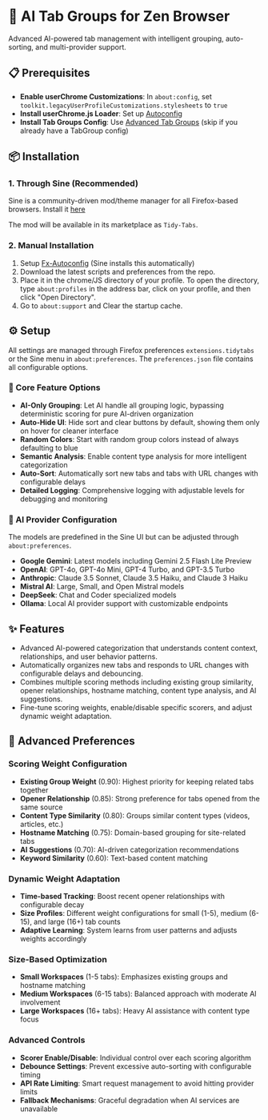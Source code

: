 # 🤖 AI Tab Groups for Zen Browser

Advanced AI-powered tab management with intelligent grouping, auto-sorting, and multi-provider support.

## 📋 Prerequisites

- **Enable userChrome Customizations**: In `about:config`, set `toolkit.legacyUserProfileCustomizations.stylesheets` to `true`
- **Install userChrome.js Loader**: Set up [Autoconfig](https://github.com/MrOtherGuy/fx-autoconfig/tree/master)
- **Install Tab Groups Config**: Use [Advanced Tab Groups](https://github.com/Anoms12/Advanced-Tab-Groups) (skip if you already have a TabGroup config)

## 📦 Installation

### 1. Through Sine (Recommended)
Sine is a community-driven mod/theme manager for all Firefox-based browsers.
Install it [here](https://github.com/CosmoCreeper/Sine)

The mod will be available in its marketplace as `Tidy-Tabs`.

### 2. Manual Installation
1. Setup [Fx-Autoconfig](https://github.com/MrOtherGuy/fx-autoconfig) (Sine installs this automatically)
2. Download the latest scripts and preferences from the repo.
3. Place it in the chrome/JS directory of your profile. To open the directory, type `about:profiles` in the address bar, click on your profile, and then click "Open Directory".
4. Go to `about:support` and Clear the startup cache.

## ⚙️ Setup 
All settings are managed through Firefox preferences `extensions.tidytabs` or the Sine menu in `about:preferences`. The `preferences.json` file contains all configurable options.

### 🔧 Core Feature Options

- **AI-Only Grouping**: Let AI handle all grouping logic, bypassing deterministic scoring for pure AI-driven organization
- **Auto-Hide UI**: Hide sort and clear buttons by default, showing them only on hover for cleaner interface
- **Random Colors**: Start with random group colors instead of always defaulting to blue
- **Semantic Analysis**: Enable content type analysis for more intelligent categorization
- **Auto-Sort**: Automatically sort new tabs and tabs with URL changes with configurable delays
- **Detailed Logging**: Comprehensive logging with adjustable levels for debugging and monitoring

### 🤖 AI Provider Configuration

The models are predefined in the Sine UI but can be adjusted through `about:preferences`.

- **Google Gemini**: Latest models including Gemini 2.5 Flash Lite Preview
- **OpenAI**: GPT-4o, GPT-4o Mini, GPT-4 Turbo, and GPT-3.5 Turbo
- **Anthropic**: Claude 3.5 Sonnet, Claude 3.5 Haiku, and Claude 3 Haiku
- **Mistral AI**: Large, Small, and Open Mistral models
- **DeepSeek**: Chat and Coder specialized models
- **Ollama**: Local AI provider support with customizable endpoints

## ✨ Features

- Advanced AI-powered categorization that understands content context, relationships, and user behavior patterns.
- Automatically organizes new tabs and responds to URL changes with configurable delays and debouncing.
- Combines multiple scoring methods including existing group similarity, opener relationships, hostname matching, content type analysis, and AI suggestions.
- Fine-tune scoring weights, enable/disable specific scorers, and adjust dynamic weight adaptation.

## 🔬 Advanced Preferences

### **Scoring Weight Configuration**
- **Existing Group Weight** (0.90): Highest priority for keeping related tabs together
- **Opener Relationship** (0.85): Strong preference for tabs opened from the same source
- **Content Type Similarity** (0.80): Groups similar content types (videos, articles, etc.)
- **Hostname Matching** (0.75): Domain-based grouping for site-related tabs
- **AI Suggestions** (0.70): AI-driven categorization recommendations
- **Keyword Similarity** (0.60): Text-based content matching

### **Dynamic Weight Adaptation**
- **Time-based Tracking**: Boost recent opener relationships with configurable decay
- **Size Profiles**: Different weight configurations for small (1-5), medium (6-15), and large (16+) tab counts
- **Adaptive Learning**: System learns from user patterns and adjusts weights accordingly

### **Size-Based Optimization**
- **Small Workspaces** (1-5 tabs): Emphasizes existing groups and hostname matching
- **Medium Workspaces** (6-15 tabs): Balanced approach with moderate AI involvement
- **Large Workspaces** (16+ tabs): Heavy AI assistance with content type focus

### **Advanced Controls**
- **Scorer Enable/Disable**: Individual control over each scoring algorithm
- **Debounce Settings**: Prevent excessive auto-sorting with configurable timing
- **API Rate Limiting**: Smart request management to avoid hitting provider limits
- **Fallback Mechanisms**: Graceful degradation when AI services are unavailable

